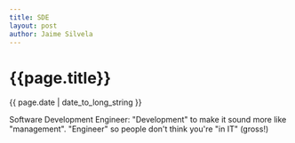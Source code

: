 ```yaml
---
title: SDE
layout: post
author: Jaime Silvela
---
```

<h1>{{page.title}}</h1>
<p>{{ page.date | date_to_long_string }}</p>

Software Development Engineer: "Development" to make it sound more like "management". "Engineer" so people don't think you're "in IT" (gross!)
